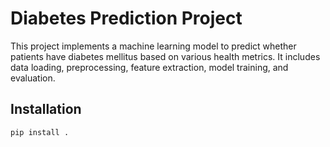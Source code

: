 # Diabetes Prediction Project

This project implements a machine learning model to predict whether patients have diabetes mellitus based on various health metrics. It includes data loading, preprocessing, feature extraction, model training, and evaluation.

## Installation

```bash
pip install .
